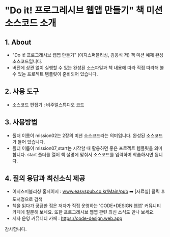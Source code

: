 # "Do it! 프로그레시브 웹앱 만들기" 책 미션 소스코드 소개

## 1. About
- "Do it! 프로그레시브 웹앱 만들기" (이지스퍼블리싱, 김응석 저) 책 미션 예제 완성 소스코드입니다.
- 버전에 상관 없이 실행할 수 있는 완성된 소스파일과 책 내용에 따라 직접 따라해 볼 수 있는 프로젝트 템플릿이 준비되어 있습니다.

## 2. 사용 도구
- 소스코드 편집기 : 비주얼스튜디오 코드

## 3. 사용방법
- 폴더 이름이 mission02는 2장의 미션 소스코드라는 의미입니다. 완성된 소스코드가 들어 있습니다.  
- 폴더 이름이 mission07_start는 시작할 때 활용하면 좋은 프로젝트 템플릿을 의미합니다. start 폴더를 열어 책 설명에 맞춰서 소스코드를 입력하며 학습하시면 됩니다. 

## 4. 질의 응답과 최신소식 제공
- 이지스퍼블리싱 홈페이지 : www.easyspub.co.kr/Main/pub :arrow_right: [자료실] 클릭 후 도서명으로 검색
- 책을 읽다가 궁금한 점은 저자가 직접 운영하는 'CODE*DESIGN 웹앱' 커뮤니티 카페에 질문해 보세요. 또한 프로그레시브 웹앱 관련 최신 소식도 만나 보세요.
- 저자 운영 커뮤니티 카페 : https://code-design.web.app

감사합니다. 
